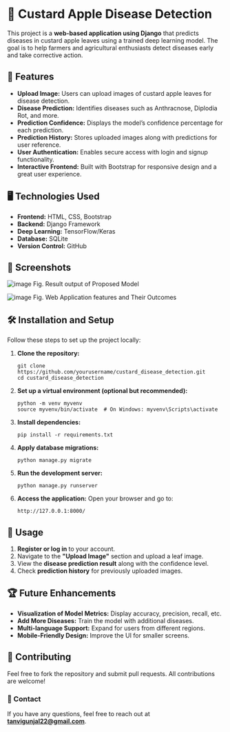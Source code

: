 
# 🍏 Custard Apple Disease Detection

This project is a **web-based application using Django** that predicts diseases in custard apple leaves using a trained deep learning model. The goal is to help farmers and agricultural enthusiasts detect diseases early and take corrective action.


## 🚀 Features

- **Upload Image:** Users can upload images of custard apple leaves for disease detection.
- **Disease Prediction:** Identifies diseases such as Anthracnose, Diplodia Rot, and more.
- **Prediction Confidence:** Displays the model’s confidence percentage for each prediction.
- **Prediction History:** Stores uploaded images along with predictions for user reference.
- **User Authentication:** Enables secure access with login and signup functionality.
- **Interactive Frontend:** Built with Bootstrap for responsive design and a great user experience.


## 🖥️ Technologies Used

- **Frontend:** HTML, CSS, Bootstrap  
- **Backend:** Django Framework  
- **Deep Learning:** TensorFlow/Keras  
- **Database:** SQLite  
- **Version Control:** GitHub  


## 📸 Screenshots  
 ![image](https://github.com/user-attachments/assets/de1de3a3-06e4-4ce8-b243-3ab3377e8115)
Fig. Result output of Proposed Model

![image](https://github.com/user-attachments/assets/6b21599f-71eb-4e19-9a49-29d3a4ae8271)
Fig. Web Application features and Their Outcomes


## 🛠️ Installation and Setup

Follow these steps to set up the project locally:

1. **Clone the repository:**  
   ```
   git clone https://github.com/yourusername/custard_disease_detection.git
   cd custard_disease_detection
   ```

2. **Set up a virtual environment (optional but recommended):**  
   ```
   python -m venv myvenv
   source myvenv/bin/activate  # On Windows: myvenv\Scripts\activate
   ```

3. **Install dependencies:**  
   ```
   pip install -r requirements.txt
   ```

4. **Apply database migrations:**  
   ```
   python manage.py migrate
   ```

5. **Run the development server:**  
   ```
   python manage.py runserver
   ```

6. **Access the application:** Open your browser and go to:  
   ```
   http://127.0.0.1:8000/
   ```


## 🧪 Usage

1. **Register or log in** to your account.
2. Navigate to the **"Upload Image"** section and upload a leaf image.
3. View the **disease prediction result** along with the confidence level.
4. Check **prediction history** for previously uploaded images.


## 🏆 Future Enhancements

- **Visualization of Model Metrics:** Display accuracy, precision, recall, etc.
- **Add More Diseases:** Train the model with additional diseases.
- **Multi-language Support:** Expand for users from different regions.
- **Mobile-Friendly Design:** Improve the UI for smaller screens.


## 🤝 Contributing

Feel free to fork the repository and submit pull requests. All contributions are welcome!


### 📧 Contact

If you have any questions, feel free to reach out at **tanvigunjal22@gmail.com**.
